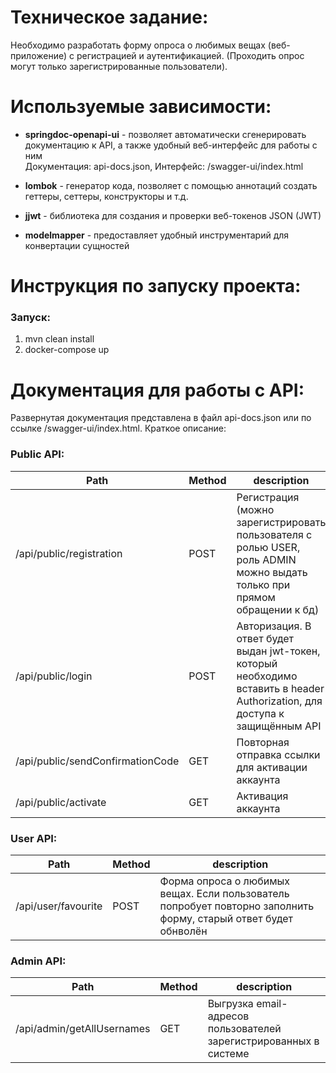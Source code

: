 # **Техническое задание:**

Необходимо разработать форму опроса о любимых вещах (веб-приложение) с регистрацией и аутентификацией. (Проходить опрос
могут только зарегистрированные пользователи).

# **Используемые зависимости:**

* **springdoc-openapi-ui** - позволяет автоматически сгенерировать документацию к API, а также удобный веб-интерфейс для
  работы с ним <br/>
  Документация: api-docs.json, Интерфейс: /swagger-ui/index.html


* **lombok** - генератор кода, позволяет с помощью аннотаций создать геттеры, сеттеры, конструкторы и т.д.


* **jjwt** - библиотека для создания и проверки веб-токенов JSON (JWT)


* **modelmapper** - предоставляет удобный инструментарий для конвертации сущностей

# **Инструкция по запуску проекта:**

### Запуск:

1. mvn clean install
2. docker-compose up

# **Документация для работы с API:**

Развернутая документация представлена в файл api-docs.json или по ссылке /swagger-ui/index.html. Краткое описание: <br/>

### Public API:

Path                            | Method  |  description
------------------------------- | ------- | -----------
/api/public/registration        | POST    | Регистрация (можно зарегистрировать пользователя с ролью USER, роль ADMIN можно выдать только при прямом обращении к бд)
/api/public/login               | POST    | Авторизация. В ответ будет выдан jwt-токен, который необходимо вставить в header Authorization, для доступа к защищённым API
/api/public/sendConfirmationCode| GET     | Повторная отправка ссылки для активации аккаунта
/api/public/activate            | GET     | Активация аккаунта

### User API:

Path                            | Method  |  description
------------------------------- | ------- | -----------
/api/user/favourite             | POST    | Форма опроса о любимых вещах. Если пользователь попробует повторно заполнить форму, старый ответ будет обнволён

### Admin API:

Path                            | Method  |  description
------------------------------- | ------- | -----------
/api/admin/getAllUsernames      | GET     | Выгрузка email-адресов пользователей зарегистрированных в системе
  







